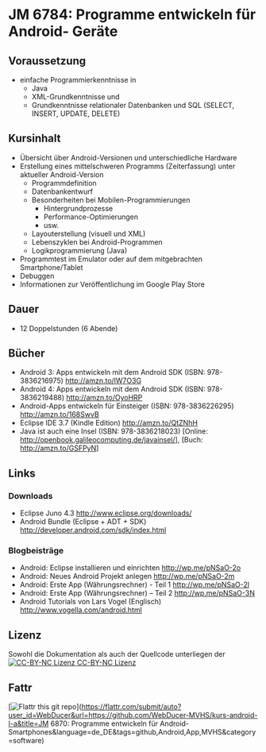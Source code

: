 JM 6784: Programme entwickeln für Android- Geräte
=================================================
Voraussetzung
-------------
- einfache Programmierkenntnisse in
	- Java
	- XML-Grundkenntnisse und
	- Grundkenntnisse relationaler Datenbanken und SQL (SELECT, INSERT, UPDATE, DELETE)

Kursinhalt
----------
- Übersicht über Android-Versionen und unterschiedliche Hardware
- Erstellung eines mittelschweren Programms (Zeiterfassung) unter aktueller Android-Version
	- Programmdefinition
	- Datenbankentwurf
	- Besonderheiten bei Mobilen-Programmierungen
		- Hintergrundprozesse
		- Performance-Optimierungen
		- usw.
	- Layouterstellung (visuell und XML)
	- Lebenszyklen bei Android-Programmen
	- Logikprogrammierung (Java)
- Programmtest im Emulator oder auf dem mitgebrachten Smartphone/Tablet
-  Debuggen
-  Informationen zur Veröffentlichung im Google Play Store

Dauer
-----
- 12 Doppelstunden (6 Abende)

Bücher
------
- Android 3: Apps entwickeln mit dem Android SDK (ISBN: 978-3836216975) <http://amzn.to/lW7O3G>
- Android 4: Apps entwickeln mit dem Android SDK (ISBN: 978-3836219488) <http://amzn.to/OyoHRP>
- Android-Apps entwickeln für Einsteiger (ISBN: 978-3836226295) <http://amzn.to/168SwvB>
- Eclipse IDE 3.7 (Kindle Edition) <http://amzn.to/QtZNhH>
- Java ist auch eine Insel (ISBN: 978-3836218023) [Online: <http://openbook.galileocomputing.de/javainsel/>], [Buch: <http://amzn.to/GSFPyN>]

Links
-----
### Downloads
- Eclipse Juno 4.3 <http://www.eclipse.org/downloads/>
- Android Bundle (Eclipse + ADT + SDK) <http://developer.android.com/sdk/index.html>

### Blogbeisträge
- Android: Eclipse installieren und einrichten <http://wp.me/pNSaO-2o>
- Android: Neues Android Projekt anlegen <http://wp.me/pNSaO-2m>
- Android: Erste App (Währungsrechner) - Teil 1 <http://wp.me/pNSaO-2l>
- Android: Erste App (Währungsrechner) – Teil 2 <http://wp.me/pNSaO-3N>
- Android Tutorials von Lars Vogel (Englisch) <http://www.vogella.com/android.html>

Lizenz
------
Sowohl die Dokumentation als auch der Quellcode unterliegen der [![CC-BY-NC Lizenz](http://i.creativecommons.org/l/by-nc/3.0/88x31.png) CC-BY-NC Lizenz](http://creativecommons.org/licenses/by-nc/3.0/deed.de)

Fattr
-----
[![Flattr this git repo](http://api.flattr.com/button/flattr-badge-large.png)](https://flattr.com/submit/auto?user_id=WebDucer&url=https://github.com/WebDucer-MVHS/kurs-android-I-a&title=JM 6870: Programme entwickeln für Android-Smartphones&language=de_DE&tags=github,Android,App,MVHS&category=software)
